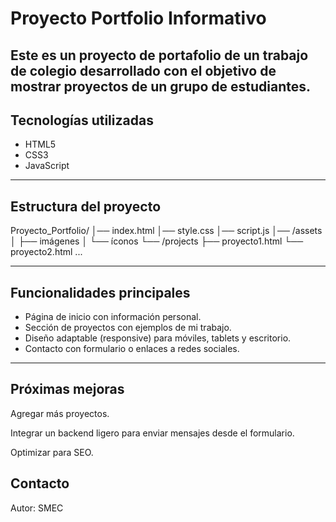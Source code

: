 # Proyecto Portfolio Informativo

Este es un proyecto de **portafolio de un trabajo de colegio** desarrollado con el objetivo de mostrar proyectos de un grupo de estudiantes.  
---

##  Tecnologías utilizadas

- HTML5  
- CSS3  
- JavaScript  
---

##  Estructura del proyecto

Proyecto_Portfolio/
│── index.html
│── style.css
│── script.js
│── /assets
│ ├── imágenes
│ └── íconos
└── /projects
├── proyecto1.html
└── proyecto2.html
...

---

##  Funcionalidades principales

- Página de inicio con información personal.  
- Sección de proyectos con ejemplos de mi trabajo.  
- Diseño adaptable (responsive) para móviles, tablets y escritorio.  
- Contacto con formulario o enlaces a redes sociales.  

---

## Próximas mejoras
Agregar más proyectos.

Integrar un backend ligero para enviar mensajes desde el formulario.

Optimizar para SEO.

## Contacto
Autor: SMEC
